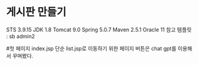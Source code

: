 # 게시판 만들기

STS 3.9.15
JDK 1.8
Tomcat 9.0
Spring 5.0.7
Maven 2.5.1
Oracle 11
참고 템플릿 : sb admin2

#첫 페이지
index.jsp
단순 list.jsp로 이동하기 위한 페이지 버튼은 chat gpt를 이용해서 꾸며봤다.

